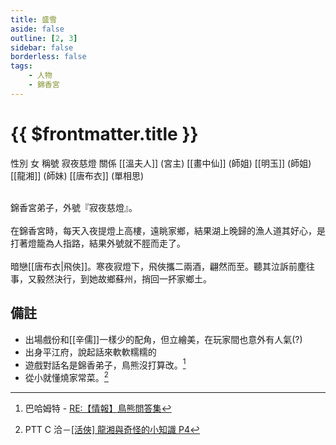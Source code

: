 ```yaml
---
title: 盛雪
aside: false
outline: [2, 3]
sidebar: false
borderless: false
tags:
    - 人物
    - 錦香宮
---
```


# {{ $frontmatter.title }}

<ChTabs position="bottom">
	<ChTab title="盛雪">
		<Ch src='/images/characters/other12/normal.webp' position='right'/>
		<ChName nameZh='盛雪' nameEn='Cheng Xue' position='right' />
		<ChTable>
			<ChTr>
				<ChTd isTitle=true>
					性別
				</ChTd>
				<ChTd>
					女
				</ChTd>
			</ChTr>
			<ChTr>
				<ChTd isTitle=true>
					稱號
				</ChTd>
				<ChTd>
					寂夜慈燈
				</ChTd>
			</ChTr>
			<ChTr>
				<ChTd isTitle=true position='center'>
					關係
				</ChTd>
			</ChTr>
			<ChTr>
				<ChTd position='center'>  
					[[溫夫人]] (宮主)
				</ChTd>
			</ChTr>
			<ChTr>
				<ChTd position='center'>
					[[畫中仙]] (師姐)
				</ChTd>
			</ChTr>
			<ChTr>
				<ChTd position='center'>
					[[明玉]] (師姐)
				</ChTd>
			</ChTr>
			<ChTr>
				<ChTd position='center'>
					[[龍湘]] (師妹)
				</ChTd>
			</ChTr>
			<ChTr>
				<ChTd position='center'>
					[[唐布衣]] (單相思)
				</ChTd>
			</ChTr>
		</ChTable>
	</ChTab>
</ChTabs>
<br><br>

錦香宮弟子，外號『寂夜慈燈』。
<br><br>
在錦香宮時，每天入夜提燈上高樓，遠眺家鄉，結果湖上晚歸的漁人道其好心，是打著燈籠為人指路，結果外號就不脛而走了。
<br><br>
暗戀[[唐布衣|飛俠]]。寒夜寂燈下，飛俠攜二兩酒，翩然而至。聽其泣訴前塵往事，又毅然決行，到她故鄉蘇州，捎回一抔家鄉土。

## 備註

-   出場戲份和[[辛儒]]一樣少的配角，但立繪美，在玩家間也意外有人氣(?)
-   出身平江府，說起話來軟軟糯糯的
-   遊戲對話名是錦香弟子，鳥熊沒打算改。[^1]
-   從小就懂燒家常菜。[^2]

[^1]: 巴哈姆特 - [RE:【情報】鳥熊問答集](https://forum.gamer.com.tw/Co.php?bsn=73317&sn=12029)
[^2]: PTT C 洽－[\[活俠\] 龍湘與奇怪的小知識 P4](https://www.ptt.cc/bbs/C_Chat/M.1729423145.A.69F.html)
